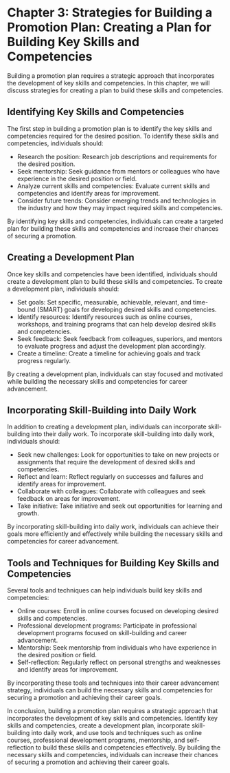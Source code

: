 Chapter 3: Strategies for Building a Promotion Plan: Creating a Plan for Building Key Skills and Competencies
=============================================================================================================

Building a promotion plan requires a strategic approach that incorporates the development of key skills and competencies. In this chapter, we will discuss strategies for creating a plan to build these skills and competencies.

Identifying Key Skills and Competencies
---------------------------------------

The first step in building a promotion plan is to identify the key skills and competencies required for the desired position. To identify these skills and competencies, individuals should:

* Research the position: Research job descriptions and requirements for the desired position.
* Seek mentorship: Seek guidance from mentors or colleagues who have experience in the desired position or field.
* Analyze current skills and competencies: Evaluate current skills and competencies and identify areas for improvement.
* Consider future trends: Consider emerging trends and technologies in the industry and how they may impact required skills and competencies.

By identifying key skills and competencies, individuals can create a targeted plan for building these skills and competencies and increase their chances of securing a promotion.

Creating a Development Plan
---------------------------

Once key skills and competencies have been identified, individuals should create a development plan to build these skills and competencies. To create a development plan, individuals should:

* Set goals: Set specific, measurable, achievable, relevant, and time-bound (SMART) goals for developing desired skills and competencies.
* Identify resources: Identify resources such as online courses, workshops, and training programs that can help develop desired skills and competencies.
* Seek feedback: Seek feedback from colleagues, superiors, and mentors to evaluate progress and adjust the development plan accordingly.
* Create a timeline: Create a timeline for achieving goals and track progress regularly.

By creating a development plan, individuals can stay focused and motivated while building the necessary skills and competencies for career advancement.

Incorporating Skill-Building into Daily Work
--------------------------------------------

In addition to creating a development plan, individuals can incorporate skill-building into their daily work. To incorporate skill-building into daily work, individuals should:

* Seek new challenges: Look for opportunities to take on new projects or assignments that require the development of desired skills and competencies.
* Reflect and learn: Reflect regularly on successes and failures and identify areas for improvement.
* Collaborate with colleagues: Collaborate with colleagues and seek feedback on areas for improvement.
* Take initiative: Take initiative and seek out opportunities for learning and growth.

By incorporating skill-building into daily work, individuals can achieve their goals more efficiently and effectively while building the necessary skills and competencies for career advancement.

Tools and Techniques for Building Key Skills and Competencies
-------------------------------------------------------------

Several tools and techniques can help individuals build key skills and competencies:

* Online courses: Enroll in online courses focused on developing desired skills and competencies.
* Professional development programs: Participate in professional development programs focused on skill-building and career advancement.
* Mentorship: Seek mentorship from individuals who have experience in the desired position or field.
* Self-reflection: Regularly reflect on personal strengths and weaknesses and identify areas for improvement.

By incorporating these tools and techniques into their career advancement strategy, individuals can build the necessary skills and competencies for securing a promotion and achieving their career goals.

In conclusion, building a promotion plan requires a strategic approach that incorporates the development of key skills and competencies. Identify key skills and competencies, create a development plan, incorporate skill-building into daily work, and use tools and techniques such as online courses, professional development programs, mentorship, and self-reflection to build these skills and competencies effectively. By building the necessary skills and competencies, individuals can increase their chances of securing a promotion and achieving their career goals.
